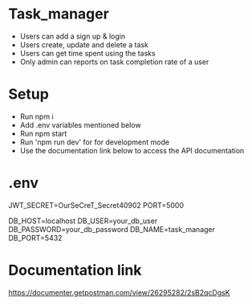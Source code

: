 # Task_manager
- Users can add a sign up & login
- Users create, update and delete a task
- Users can get time spent using the tasks
- Only admin can reports on task completion rate of a user

# Setup
- Run npm i
- Add .env variables mentioned below
- Run npm start
- Run 'npm run dev' for for development mode
- Use the documentation link below to access the API documentation


# .env
JWT_SECRET=OurSeCreT_Secret40902
PORT=5000

DB_HOST=localhost
DB_USER=your_db_user
DB_PASSWORD=your_db_password
DB_NAME=task_manager
DB_PORT=5432

# Documentation link 
https://documenter.getpostman.com/view/26295282/2sB2qcDgsK



